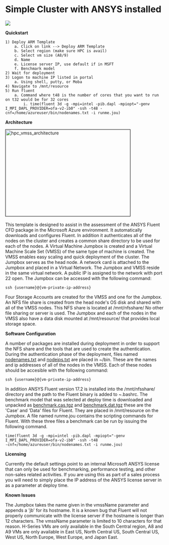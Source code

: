 # Simple Cluster with ANSYS installed

<a href="https://portal.azure.com/#create/Microsoft.Template/uri/https%3A%2F%2Fraw.githubusercontent.com%2Ftanewill%2F5clickTemplates%2Fmaster%2FRawANSYSCluster%2Fazuredeploy.json" target="_blank">
    <img src="http://azuredeploy.net/deploybutton.png"/>
</a>

<b>Quickstart</b>

	1) Deploy ARM Template
		a. Click on link --> Deploy ARM Template
		b. Select region (make sure HPC is avail)
		c. Select vm size (A8/9)
		d. Name
		e. License server IP, use default if in MSFT
		f. Benchmark model
	2) Wait for deployment
	3) Logon to machine IP listed in portal
		a. Using shell, putty, or Moba
	4) Navigate to /mnt/resource
	5) Run fluent
		a. Command where t48 is the number of cores that you want to run on t32 would be for 32 cores
			i. time(fluent 3d -g -mpi=intel -pib.dapl -mpiopt="-genv I_MPI_DAPL_PROVIDER=ofa-v2-ib0" -ssh -t48 -cnf=/home/azureuser/bin/nodenames.txt -i runme.jou)


<b>Architecture</b>

<img src="https://github.com/tanewill/5clickTemplates/blob/master/images/hpc_vmss_architecture.png"  align="middle" width="395" height="274"  alt="hpc_vmss_architecture" border="1"/> <br></br>
This template is designed to assist in the assessment of the ANSYS Fluent CFD package in the Microsoft Azure environment. It automatically downloads and configures Fluent. In addition it authenticates all of the nodes on the cluster and creates a common share directory to be used for each of the nodes. A Virtual Machine Jumpbox is created and a Virtual Machine Scale Set (VMSS) of the same type of machine is created. The VMSS enables easy scaling and quick deployment of the cluster. The Jumpbox serves as the head node. A network card is attached to the Jumpbox and placed in a Virtual Network. The Jumpbox and VMSS reside in the same virtual network. A public IP is assigned to the network with port 22 open. The Jumpbox can be accessed with the following command:

<code>ssh {username}@{vm-private-ip-address}</code>

Four Storage Accounts are created for the VMSS and one for the Jumpbox. An NFS file share is created from the head node's OS disk and shared with all of the VMSS nodes. This NFS share is located at /mnt/nfsshare/ No other file sharing or server is used. The Jumpbox and each of the nodes in the VMSS also have a data disk mounted at /mnt/resource/ that provides local storage space.


<b>Software Configuration</b>

A number of packages are installed during deployment in order to support the NFS share and the tools that are used to create the authentication. During the authentication phase of the deployment, files named <u>nodenames.txt</u> and <u>nodeips.txt</u> are placed in ~/bin. These are the names and ip addresses of all of the nodes in the VMSS. Each of these nodes should be accesible with the following command:

<code>ssh {username}@{vm-private-ip-address}</code>

In addition ANSYS Fluent version 17.2 is installed into the /mnt/nfsshare/ directory and the path to the Fluent binary is added to ~.bashrc. The benchmark model that was selected at deploy time is downloaded and unpacked as <u>benchmark.cas.tgz</u> and <u>benchmark.dat.tgz</u> these are the 'Case' and 'Data' files for Fluent. They are placed in /mnt/resource on the Jumpbox. A file named runme.jou contains the scripting commands for Fluent. With these three files a benchmark can be run by issuing the following command.

<code>time(fluent 3d -g -mpi=intel -pib.dapl -mpiopt="-genv I_MPI_DAPL_PROVIDER=ofa-v2-ib0" -ssh -t48 -cnf=/home/azureuser/bin/nodenames.txt -i runme.jou)</code>

<b>Licensing</b>

Currently the default settings point to an internal Microsoft ANSYS license that can only be used for benchmarking, performance testing, and other non-sales related activities. If you are using this as part of a sales process you will need to simply place the IP address of the ANSYS license server in as a parameter at deploy time.

<b>Known Issues</b>

The Jumpbox takes the name given in the vmssName parameter and appends a 'jb' for its hostname. It is a known bug that Fluent will not properly communicate with the license server if the hostname is longer than 12 characters. The vmssName parameter is limited to 10 characters for that reason. H-Series VMs are only available in the South Central region, A8 and A9 VMs are only available in East US, North Central US, South Central US, West US, North Europe, West Europe, and Japan East.
